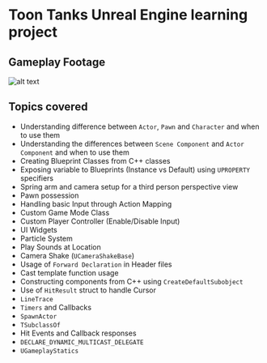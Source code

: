 # Toon Tanks Unreal Engine learning project

## Gameplay Footage
![alt text](Recordings/gameplay.gif)

## Topics covered

- Understanding difference between `Actor`, `Pawn` and `Character` and when to use them
- Understanding the differences between `Scene Component` and `Actor Component` and when to use them
- Creating Blueprint Classes from C++ classes
- Exposing variable to Blueprints (Instance vs Default) using `UPROPERTY` specifiers
- Spring arm and camera setup for a third person perspective view
- Pawn possession
- Handling basic Input through Action Mapping
- Custom Game Mode Class
- Custom Player Controller (Enable/Disable Input)
- UI Widgets
- Particle System
- Play Sounds at Location
- Camera Shake (`UCameraShakeBase`)
- Usage of `Forward Declaration` in Header files
- Cast template function usage
- Constructing components from C++ using `CreateDefaultSubobject`
- Use of `HitResult` struct to handle Cursor
- `LineTrace`
- `Timers` and Callbacks
- `SpawnActor`
- `TSubclassOf`
- Hit Events and Callback responses
- `DECLARE_DYNAMIC_MULTICAST_DELEGATE`
- `UGameplayStatics`